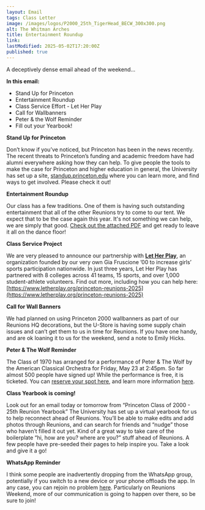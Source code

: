 ```yaml
---
layout: Email
tags: Class Letter
image: /images/logos/P2000_25th_TigerHead_BECW_300x300.png
alt: The Whitman Arches
title: Entertainment Roundup
link: 
lastModified: 2025-05-02T17:20:00Z
published: true
---
```

A deceptively dense email ahead of the weekend…

**In this email:**

- Stand Up for Princeton
- Entertainment Roundup
- Class Service Effort - Let Her Play
- Call for Wallbanners
- Peter & the Wolf Reminder
- Fill out your Yearbook!


**Stand Up for Princeton**

Don’t know if you’ve noticed, but Princeton has been in the news recently. The recent threats to Princeton’s funding and academic freedom have had alumni everywhere asking how they can help. To give people the tools to make the case for Princeton and higher education in general, the University has set up a site, [standup.princeton.edu](https://standup.princeton.edu) where you can learn more, and find ways to get involved. Please check it out!

**Entertainment Roundup**

Our class has a few traditions. One of them is having such outstanding entertainment that all of the other Reunions try to come to our tent. We expect that to be the case again this year. It's not something we can help, we are simply that good. [Check out the attached PDF](/pdfs/entertainmentGuide.pdf) and get ready to leave it all on the dance floor!

**Class Service Project**

We are very pleased to announce our partnership with **[Let Her Play](https://www.letherplay.org)**, an organization founded by our very own Gia Fruscione ’00 to increase girls’ sports participation nationwide. In just three years, Let Her Play has partnered with 8 colleges across 41 teams, 15 sports, and over 1,000 student-athlete volunteers. Find out more, including how you can help here: [https://www.letherplay.org/princeton-reunions-2025](https://www.letherplay.org/princeton-reunions-2025)

**Call for Wall Banners**

We had planned on using Princeton 2000 wallbanners as part of our Reunions HQ decorations, but the U-Store is having some supply chain issues and can’t get them to us in time for Reunions. If you have one handy, and are ok loaning it to us for the weekend, send a note to Emily Hicks.

**Peter & The Wolf Reminder**

The Class of 1970 has arranged for a performance of Peter & The Wolf by the American Classical Orchestra for Friday, May 23 at 2:45pm. So far almost 500 people have signed up! While the performance is free, it is ticketed. You can [reserve your spot here](https://tickets.princeton.edu/online/seatSelect.asp?createBO::WSmap=1&BOparam::WSmap::loadBestAvailable::performance_ids=C3A55027-632B-4687-9895-ECD40473F516&BOparam::WSmap::loadBestAvailable::promocode_access_code=25ALUMPW00), and learn more information [here](https://reunions.princeton2000.org/letters/peter_and_the_wolf/).

**Class Yearbook is coming!**

Look out for an email today or tomorrow from “Princeton Class of 2000 - 25th Reunion Yearbook” The University has set up a virtual yearbook for us to help reconnect ahead of Reunions. You’ll be able to make edits and add photos through Reunions, and can search for friends and “nudge” those who haven’t filled it out yet. Kind of a great way to take care of the boilerplate “hi, how are you? where are you?” stuff ahead of Reunions. A few people have pre-seeded their pages to help inspire you. Take a look and give it a go!

**WhatsApp Reminder**

I think some people are inadvertently dropping from the WhatsApp group, potentially if you switch to a new device or your phone offloads the app. In any case, you can rejoin no problem [here](https://chat.whatsapp.com/LmxLL6m77Ae2tKRConATC2). Particularly on Reunions Weekend, more of our communication is going to happen over there, so be sure to join!
